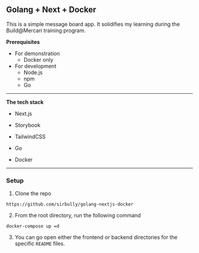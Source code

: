 ## Golang + Next + Docker

This is a simple message board app. It solidifies my learning during the Build@Mercari training program.

**Prerequisites**
- For demonstration
    - Docker only
- For development
    - Node.js
    - npm
    - Go

---

**The tech stack**

- Next.js

- Storybook

- TailwindCSS

- Go

- Docker

---

### Setup

1. Clone the repo

```
https://github.com/sirbully/golang-nextjs-docker
```

2. From the root directory, run the following command

```
docker-compose up =d
```

3. You can go open either the frontend or backend directories for the specific `README` files.
